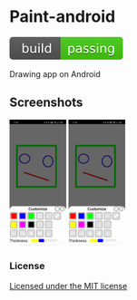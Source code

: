 # Paint-android
![Build](https://github.com/kirdmiv/TODO/blob/master/.github/workflows/build-passing.svg?branch=master)

Drawing app on Android

## Screenshots       
<img src="ext/images/srceenshot1.jpg" width ="100"/>
<img src="ext/images/srceenshot1.jpg" width ="100"/>

### License
[Licensed under the MIT license](LICENSE)

